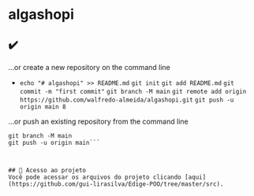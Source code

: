 # algashopi

## ✔️ 

 …or create a new repository on the command line
- `echo "# algashopi" >> README.md`
`git init`
`git add README.md`
`git commit -m "first commit"`
`git branch -M main`
`git remote add origin https://github.com/walfredo-almeida/algashopi.git`
`git push -u origin main 8`

…or push an existing repository from the command line
 ```git remote add origin https://github.com/walfredo-almeida/algashopi.git
git branch -M main
git push -u origin main```



## 📁 Acesso ao projeto
Você pode acessar os arquivos do projeto clicando [aqui](https://github.com/gui-lirasilva/Edige-POO/tree/master/src).
